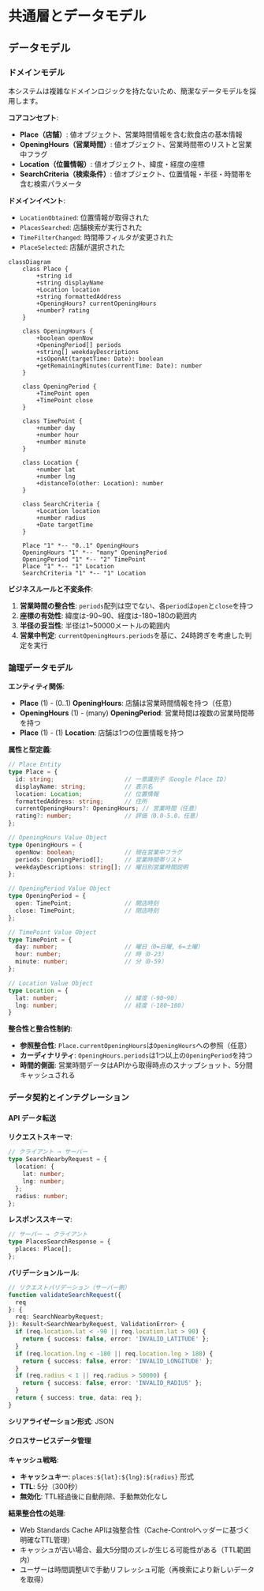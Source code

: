 # 共通層とデータモデル

## データモデル

### ドメインモデル

本システムは複雑なドメインロジックを持たないため、簡潔なデータモデルを採用します。

**コアコンセプト**:

- **Place（店舗）**: 値オブジェクト、営業時間情報を含む飲食店の基本情報
- **OpeningHours（営業時間）**: 値オブジェクト、営業時間帯のリストと営業中フラグ
- **Location（位置情報）**: 値オブジェクト、緯度・経度の座標
- **SearchCriteria（検索条件）**: 値オブジェクト、位置情報・半径・時間帯を含む検索パラメータ

**ドメインイベント**:

- `LocationObtained`: 位置情報が取得された
- `PlacesSearched`: 店舗検索が実行された
- `TimeFilterChanged`: 時間帯フィルタが変更された
- `PlaceSelected`: 店舗が選択された

```mermaid
classDiagram
    class Place {
        +string id
        +string displayName
        +Location location
        +string formattedAddress
        +OpeningHours? currentOpeningHours
        +number? rating
    }

    class OpeningHours {
        +boolean openNow
        +OpeningPeriod[] periods
        +string[] weekdayDescriptions
        +isOpenAt(targetTime: Date): boolean
        +getRemainingMinutes(currentTime: Date): number
    }

    class OpeningPeriod {
        +TimePoint open
        +TimePoint close
    }

    class TimePoint {
        +number day
        +number hour
        +number minute
    }

    class Location {
        +number lat
        +number lng
        +distanceTo(other: Location): number
    }

    class SearchCriteria {
        +Location location
        +number radius
        +Date targetTime
    }

    Place "1" *-- "0..1" OpeningHours
    OpeningHours "1" *-- "many" OpeningPeriod
    OpeningPeriod "1" *-- "2" TimePoint
    Place "1" *-- "1" Location
    SearchCriteria "1" *-- "1" Location
```

**ビジネスルールと不変条件**:

1. **営業時間の整合性**: `periods`配列は空でない、各`period`は`open`と`close`を持つ
2. **座標の有効性**: 緯度は-90~90、経度は-180~180の範囲内
3. **半径の妥当性**: 半径は1~50000メートルの範囲内
4. **営業中判定**: `currentOpeningHours.periods`を基に、24時跨ぎを考慮した判定を実行

### 論理データモデル

**エンティティ関係**:

- **Place** (1) - (0..1) **OpeningHours**: 店舗は営業時間情報を持つ（任意）
- **OpeningHours** (1) - (many) **OpeningPeriod**: 営業時間は複数の営業時間帯を持つ
- **Place** (1) - (1) **Location**: 店舗は1つの位置情報を持つ

**属性と型定義**:

```typescript
// Place Entity
type Place = {
  id: string;                    // 一意識別子（Google Place ID）
  displayName: string;           // 表示名
  location: Location;            // 位置情報
  formattedAddress: string;      // 住所
  currentOpeningHours?: OpeningHours; // 営業時間（任意）
  rating?: number;               // 評価（0.0-5.0、任意）
};

// OpeningHours Value Object
type OpeningHours = {
  openNow: boolean;              // 現在営業中フラグ
  periods: OpeningPeriod[];      // 営業時間帯リスト
  weekdayDescriptions: string[]; // 曜日別営業時間説明
};

// OpeningPeriod Value Object
type OpeningPeriod = {
  open: TimePoint;               // 開店時刻
  close: TimePoint;              // 閉店時刻
};

// TimePoint Value Object
type TimePoint = {
  day: number;                   // 曜日（0=日曜, 6=土曜）
  hour: number;                  // 時（0-23）
  minute: number;                // 分（0-59）
};

// Location Value Object
type Location = {
  lat: number;                   // 緯度（-90~90）
  lng: number;                   // 経度（-180~180）
}
```

**整合性と整合性制約**:

- **参照整合性**: `Place.currentOpeningHours`は`OpeningHours`への参照（任意）
- **カーディナリティ**: `OpeningHours.periods`は1つ以上の`OpeningPeriod`を持つ
- **時間的側面**: 営業時間データはAPIから取得時点のスナップショット、5分間キャッシュされる

### データ契約とインテグレーション

#### API データ転送

**リクエストスキーマ**:

```typescript
// クライアント → サーバー
type SearchNearbyRequest = {
  location: {
    lat: number;
    lng: number;
  };
  radius: number;
};
```

**レスポンススキーマ**:

```typescript
// サーバー → クライアント
type PlacesSearchResponse = {
  places: Place[];
};
```

**バリデーションルール**:

```typescript
// リクエストバリデーション（サーバー側）
function validateSearchRequest({
  req
}: {
  req: SearchNearbyRequest;
}): Result<SearchNearbyRequest, ValidationError> {
  if (req.location.lat < -90 || req.location.lat > 90) {
    return { success: false, error: 'INVALID_LATITUDE' };
  }
  if (req.location.lng < -180 || req.location.lng > 180) {
    return { success: false, error: 'INVALID_LONGITUDE' };
  }
  if (req.radius < 1 || req.radius > 50000) {
    return { success: false, error: 'INVALID_RADIUS' };
  }
  return { success: true, data: req };
}
```

**シリアライゼーション形式**: JSON

#### クロスサービスデータ管理

**キャッシュ戦略**:

- **キャッシュキー**: `places:${lat}:${lng}:${radius}` 形式
- **TTL**: 5分（300秒）
- **無効化**: TTL経過後に自動削除、手動無効化なし

**結果整合性の処理**:

- Web Standards Cache APIは強整合性（Cache-Controlヘッダーに基づく明確なTTL管理）
- キャッシュが古い場合、最大5分間のズレが生じる可能性がある（TTL範囲内）
- ユーザーは時間調整UIで手動リフレッシュ可能（再検索により新しいデータを取得）

